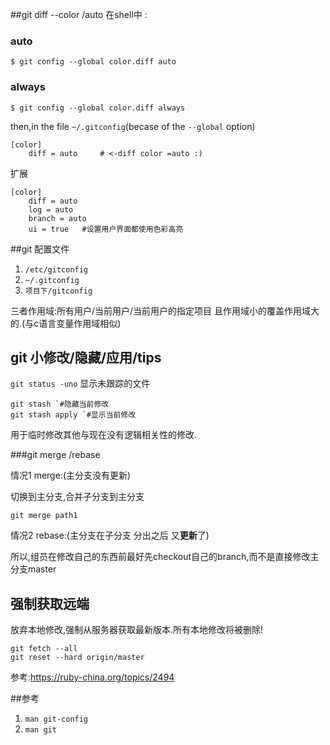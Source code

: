##git diff --color /auto
在shell中 :

### auto
`$ git config --global color.diff auto`
### always
`$ git config --global color.diff always`

then,in the file `~/.gitconfig`(becase of the `--global` option)

```
[color]
	diff = auto     # <-diff color =auto :)
```

扩展

```
[color]
	diff = auto
	log = auto
	branch = auto
	ui = true	#设置用户界面都使用色彩高亮
```

##git 配置文件 
1. `/etc/gitconfig`
2. `~/.gitconfig`
3. `项目下/gitconfig`

三者作用域:所有用户/当前用户/当前用户的指定项目
且作用域小的覆盖作用域大的.(与c语言变量作用域相似)

## git 小修改/隐藏/应用/tips

`git status -uno` 显示未跟踪的文件


```
git stash `#隐藏当前修改
git stash apply `#显示当前修改
```
用于临时修改其他与现在没有逻辑相关性的修改.

###git merge /rebase

情况1 merge:(主分支没有更新)

切换到主分支,合并子分支到主分支

`git merge path1`

情况2 rebase:(主分支在子分支 分出之后 又**更新**了)

所以,组员在修改自己的东西前最好先checkout自己的branch,而不是直接修改主分支master

## 强制获取远端

放弃本地修改,强制从服务器获取最新版本.所有本地修改将被删除!

```
git fetch --all  
git reset --hard origin/master 
```

参考:https://ruby-china.org/topics/2494

##参考

1. `man git-config`
2. `man git`
